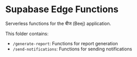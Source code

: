 # Supabase Edge Functions

Serverless functions for the बीज (Beej) application.

This folder contains:
- `/generate-report`: Functions for report generation
- `/send-notifications`: Functions for sending notifications

